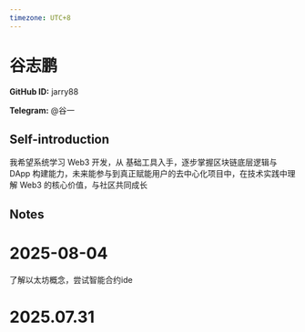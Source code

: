```yaml
---
timezone: UTC+8
---
```


# 谷志鹏

**GitHub ID:** jarry88

**Telegram:** @谷一

## Self-introduction

我希望系统学习 Web3 开发，从 基础工具入手，逐步掌握区块链底层逻辑与 DApp 构建能力，未来能参与到真正赋能用户的去中心化项目中，在技术实践中理解 Web3 的核心价值，与社区共同成长

## Notes

<!-- Content_START -->
# 2025-08-04

了解以太坊概念，尝试智能合约ide


# 2025.07.31


<!-- Content_END -->
